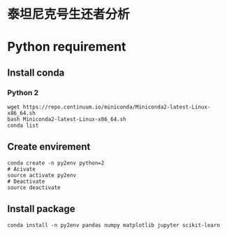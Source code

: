 泰坦尼克号生还者分析
====================

# Python requirement

## Install conda

### Python 2
    wget https://repo.continuum.io/miniconda/Miniconda2-latest-Linux-x86_64.sh
    bash Miniconda2-latest-Linux-x86_64.sh
    conda list

## Create envirement
    conda create -n py2env python=2
    # Acivate
    source activate py2env
    # Deactivate
    source deactivate
    
## Install package
    conda install -n py2env pandas numpy matplotlib jupyter scikit-learn


